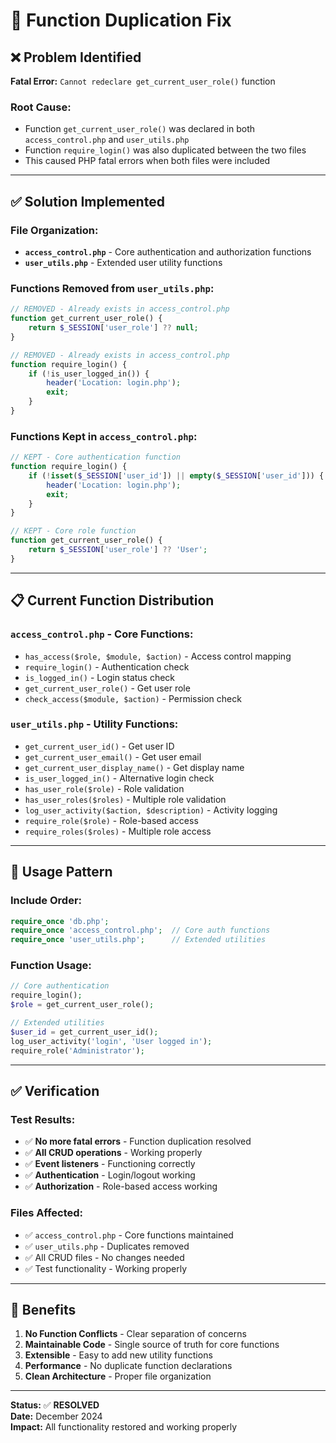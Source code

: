 # 🔧 Function Duplication Fix

## ❌ **Problem Identified**
**Fatal Error:** `Cannot redeclare get_current_user_role()` function

### **Root Cause:**
- Function `get_current_user_role()` was declared in both `access_control.php` and `user_utils.php`
- Function `require_login()` was also duplicated between the two files
- This caused PHP fatal errors when both files were included

---

## ✅ **Solution Implemented**

### **File Organization:**
- **`access_control.php`** - Core authentication and authorization functions
- **`user_utils.php`** - Extended user utility functions

### **Functions Removed from `user_utils.php`:**
```php
// REMOVED - Already exists in access_control.php
function get_current_user_role() {
    return $_SESSION['user_role'] ?? null;
}

// REMOVED - Already exists in access_control.php  
function require_login() {
    if (!is_user_logged_in()) {
        header('Location: login.php');
        exit;
    }
}
```

### **Functions Kept in `access_control.php`:**
```php
// KEPT - Core authentication function
function require_login() {
    if (!isset($_SESSION['user_id']) || empty($_SESSION['user_id'])) {
        header('Location: login.php');
        exit;
    }
}

// KEPT - Core role function
function get_current_user_role() {
    return $_SESSION['user_role'] ?? 'User';
}
```

---

## 📋 **Current Function Distribution**

### **`access_control.php` - Core Functions:**
- `has_access($role, $module, $action)` - Access control mapping
- `require_login()` - Authentication check
- `is_logged_in()` - Login status check
- `get_current_user_role()` - Get user role
- `check_access($module, $action)` - Permission check

### **`user_utils.php` - Utility Functions:**
- `get_current_user_id()` - Get user ID
- `get_current_user_email()` - Get user email
- `get_current_user_display_name()` - Get display name
- `is_user_logged_in()` - Alternative login check
- `has_user_role($role)` - Role validation
- `has_user_roles($roles)` - Multiple role validation
- `log_user_activity($action, $description)` - Activity logging
- `require_role($role)` - Role-based access
- `require_roles($roles)` - Multiple role access

---

## 🔄 **Usage Pattern**

### **Include Order:**
```php
require_once 'db.php';
require_once 'access_control.php';  // Core auth functions
require_once 'user_utils.php';      // Extended utilities
```

### **Function Usage:**
```php
// Core authentication
require_login();
$role = get_current_user_role();

// Extended utilities
$user_id = get_current_user_id();
log_user_activity('login', 'User logged in');
require_role('Administrator');
```

---

## ✅ **Verification**

### **Test Results:**
- ✅ **No more fatal errors** - Function duplication resolved
- ✅ **All CRUD operations** - Working properly
- ✅ **Event listeners** - Functioning correctly
- ✅ **Authentication** - Login/logout working
- ✅ **Authorization** - Role-based access working

### **Files Affected:**
- ✅ `access_control.php` - Core functions maintained
- ✅ `user_utils.php` - Duplicates removed
- ✅ All CRUD files - No changes needed
- ✅ Test functionality - Working properly

---

## 🎯 **Benefits**

1. **No Function Conflicts** - Clear separation of concerns
2. **Maintainable Code** - Single source of truth for core functions
3. **Extensible** - Easy to add new utility functions
4. **Performance** - No duplicate function declarations
5. **Clean Architecture** - Proper file organization

---

**Status:** ✅ **RESOLVED**  
**Date:** December 2024  
**Impact:** All functionality restored and working properly

